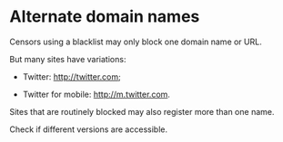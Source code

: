 [Title]: # (Website variations)
[Order]: # (6)

# Alternate domain names

Censors using a blacklist may only block one domain name or URL. 

But many sites have variations:

*	Twitter: http://twitter.com;

*	Twitter for mobile: http://m.twitter.com. 

Sites that are routinely blocked may also register more than one name. 

Check if different versions are accessible. 
